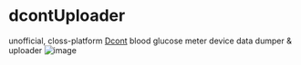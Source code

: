 
# dcontUploader
unofficial, closs-platform [Dcont](http://dcont.hu) blood glucose meter device data dumper & uploader
![image](https://github.com/palmarci/dcontUploader/assets/20556689/ae20921b-4541-41ba-8bba-9f8c99533d41)
